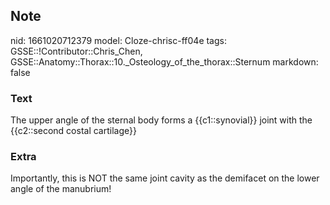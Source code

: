 ## Note
nid: 1661020712379
model: Cloze-chrisc-ff04e
tags: GSSE::!Contributor::Chris_Chen, GSSE::Anatomy::Thorax::10._Osteology_of_the_thorax::Sternum
markdown: false

### Text
<div class='toggle'>
  The upper angle of the sternal body forms a {{c1::synovial}}
  joint with the {{c2::second costal cartilage}}
</div>

### Extra
<p id="eebf31af-5aa1-4803-9a03-466d6fef736a" class="">Importantly,
this is NOT the same joint cavity as the demifacet on the lower
angle of the manubrium!
